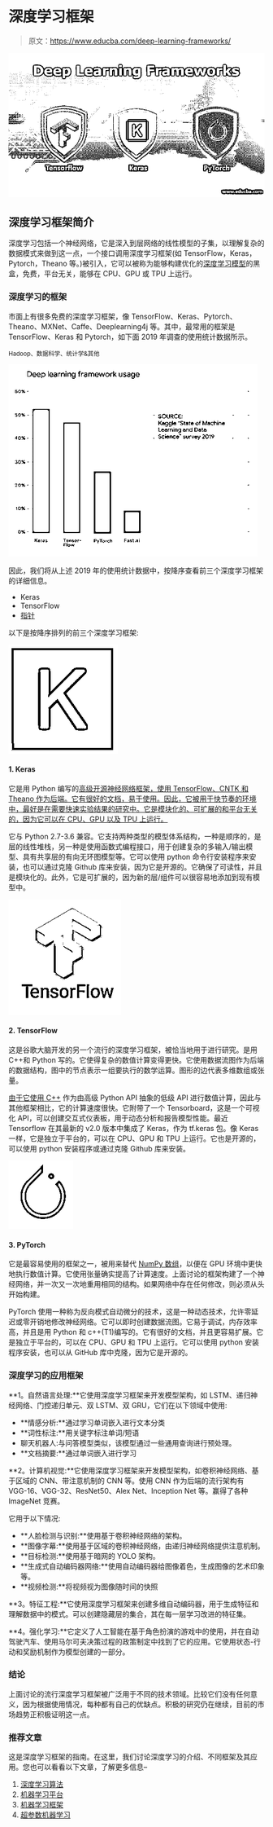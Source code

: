 # 深度学习框架

> 原文：<https://www.educba.com/deep-learning-frameworks/>

![deep-learning-frameworks](img/3d22815c3224df7d0b5f3404e66bedf6.png)



## 深度学习框架简介

深度学习包括一个神经网络，它是深入到层网络的线性模型的子集，以理解复杂的数据模式来做到这一点，一个接口调用深度学习框架(如 TensorFlow，Keras，Pytorch，Theano 等。)被引入，它可以被称为能够构建优化的[深度学习模型](https://www.educba.com/deep-learning-model/)的黑盒，免费，平台无关，能够在 CPU、GPU 或 TPU 上运行。

### 深度学习的框架

市面上有很多免费的深度学习框架，像 TensorFlow、Keras、Pytorch、Theano、MXNet、Caffe、Deeplearning4j 等。其中，最常用的框架是 TensorFlow、Keras 和 Pytorch，如下面 2019 年调查的使用统计数据所示。

<small>Hadoop、数据科学、统计学&其他</small>

![deep learning new](img/1a90ff311458b7d4b7389568e55c9bda.png)



因此，我们将从上述 2019 年的使用统计数据中，按降序查看前三个深度学习框架的详细信息。

*   Keras
*   TensorFlow
*   [指针](https://www.educba.com/pytorch-versions/)

以下是按降序排列的前三个深度学习框架:

![Keras](img/fe52a49f8ed2e5971bc5fce675abf2e5.png)



#### 1\. Keras

它是用 Python 编写的[高级开源神经网络框架，使用 TensorFlow、CNTK 和 Theano 作为后端。它有很好的文档，易于使用。因此，它被用于快节奏的环境中，最好是在需要快速实验结果的研究中。它是模块化的、可扩展的和平台无关的，因为它可以在 CPU、GPU 以及 TPU 上运行。](https://www.educba.com/what-is-python/)

它与 Python 2.7-3.6 兼容。它支持两种类型的模型体系结构，一种是顺序的，是层的线性堆栈，另一种是使用函数式编程接口，用于创建复杂的多输入/输出模型、具有共享层的有向无环图模型等。它可以使用 python 命令行安装程序来安装，也可以通过克隆 Github 库来安装，因为它是开源的。它确保了可读性，并且是模块化的。此外，它是可扩展的，因为新的层/组件可以很容易地添加到现有模型中。

![TensorFlow](img/50bfd08dd20e9911e7d75efd3e5b50a9.png)



#### 2\. TensorFlow

这是谷歌大脑开发的另一个流行的深度学习框架，被恰当地用于进行研究。是用 C++和 Python 写的。它使得复杂的数值计算变得更快。它使用数据流图作为后端的数据结构，图中的节点表示一组要执行的数学运算。图形的边代表多维数组或张量。

[由于它使用 C++](https://www.educba.com/uses-of-c-plus-plus/) 作为由高级 Python API 抽象的低级 API 进行数值计算，因此与其他框架相比，它的计算速度很快。它附带了一个 Tensorboard，这是一个可视化 API，可以创建交互式仪表板，用于动态分析和报告模型性能。最近 Tensorflow 在其最新的 v2.0 版本中集成了 Keras，作为 tf.keras 包。像 Keras 一样，它是独立于平台的，可以在 CPU、GPU 和 TPU 上运行。它也是开源的，可以使用 python 安装程序或通过克隆 Github 库来安装。

![PyTorch](img/8c004f44c656a1ca6630901e8d47ef60.png)



#### 3\. PyTorch

它是最容易使用的框架之一，被用来替代 [NumPy 数组](https://www.educba.com/numpy-arrays/)，以便在 GPU 环境中更快地执行数值计算。它使用张量确实提高了计算速度。上面讨论的框架构建了一个神经网络，并一次又一次地重用相同的结构。如果网络中存在任何修改，则必须从头开始构建。

PyTorch 使用一种称为反向模式自动微分的技术，这是一种动态技术，允许零延迟或零开销地修改神经网络。它可以即时创建数据流图。它易于调试，内存效率高，并且是用 Python 和 c++(T1)编写的。它有很好的文档，并且更容易扩展。它是独立于平台的，可以在 CPU、GPU 和 TPU 上运行。它可以使用 python 安装程序安装，也可以从 GitHub 库中克隆，因为它是开源的。

### **深度**学习的应用**框架**

**1。自然语言处理:**它使用深度学习框架来开发模型架构，如 LSTM、递归神经网络、门控递归单元、双 LSTM、双 GRU，它们在以下领域中使用:

*   **情感分析:**通过学习单词嵌入进行文本分类
*   **词性标注:**用关键字标注单词/短语
*   聊天机器人:与问答模型类似，该模型通过一些通用查询进行预处理。
*   **文档摘要:**通过单词嵌入进行学习

**2。计算机视觉:**它使用深度学习框架来开发模型架构，如卷积神经网络、基于区域的 CNN、带注意机制的 CNN 等。使用 CNN 作为后端的流行架构有 VGG-16、VGG-32、ResNet50、Alex Net、Inception Net 等。赢得了各种 ImageNet 竞赛。

它用于以下情况:

*   **人脸检测与识别:**使用基于卷积神经网络的架构。
*   **图像字幕:**使用基于区域的卷积神经网络，由递归神经网络提供注意机制。
*   **目标检测:**使用基于暗网的 YOLO 架构。
*   **生成式自动编码器网络:**使用自动编码器给图像着色，生成图像的艺术印象等。
*   **视频检测:**将视频视为图像随时间的快照

**3。特征工程:**它使用深度学习框架来创建多维自动编码器，用于生成特征和理解数据中的模式。可以创建隐藏层的集合，其在每一层学习改进的特征集。

**4。强化学习:**它定义了人工智能在基于角色扮演的游戏中的使用，并在自动驾驶汽车、使用马尔可夫决策过程的政策制定中找到了它的应用。它使用状态-行动和奖励机制作为模型创建的一部分。

### 结论

上面讨论的流行深度学习框架被广泛用于不同的技术领域。比较它们没有任何意义，因为根据使用情况，每种都有自己的优缺点。积极的研究仍在继续，目前的市场趋势正积极证明这一点。

### 推荐文章

这是深度学习框架的指南。在这里，我们讨论深度学习的介绍、不同框架及其应用。您也可以看看以下文章，了解更多信息–

1.  [深度学习算法](https://www.educba.com/deep-learning-algorithms/)
2.  [机器学习平台](https://www.educba.com/machine-learning-platform/)
3.  [机器学习框架](https://www.educba.com/machine-learning-frameworks/)
4.  [超参数机器学习](https://www.educba.com/hyperparameter-machine-learning/)





